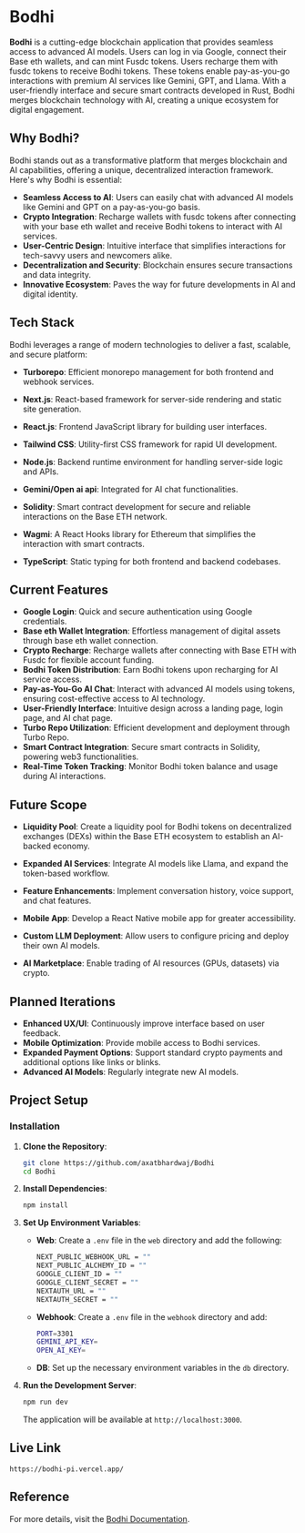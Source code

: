 # Bodhi

**Bodhi** is a cutting-edge blockchain application that provides seamless access to advanced AI models. Users can log in via Google, connect their Base eth wallets, and can mint Fusdc tokens. Users recharge them with fusdc tokens to receive Bodhi tokens. These tokens enable pay-as-you-go interactions with premium AI services like Gemini, GPT, and Llama. With a user-friendly interface and secure smart contracts developed in Rust, Bodhi merges blockchain technology with AI, creating a unique ecosystem for digital engagement.

## Why Bodhi?

Bodhi stands out as a transformative platform that merges blockchain and AI capabilities, offering a unique, decentralized interaction framework. Here's why Bodhi is essential:

- **Seamless Access to AI**: Users can easily chat with advanced AI models like Gemini and GPT on a pay-as-you-go basis.
- **Crypto Integration**: Recharge wallets with fusdc tokens after connecting with your base eth wallet and receive Bodhi tokens to interact with AI services.
- **User-Centric Design**: Intuitive interface that simplifies interactions for tech-savvy users and newcomers alike.
- **Decentralization and Security**: Blockchain ensures secure transactions and data integrity.
- **Innovative Ecosystem**: Paves the way for future developments in AI and digital identity.

## Tech Stack

Bodhi leverages a range of modern technologies to deliver a fast, scalable, and secure platform:

- **Turborepo**: Efficient monorepo management for both frontend and webhook services.
- **Next.js**: React-based framework for server-side rendering and static site generation.
- **React.js**: Frontend JavaScript library for building user interfaces.
- **Tailwind CSS**: Utility-first CSS framework for rapid UI development.
- **Node.js**: Backend runtime environment for handling server-side logic and APIs.
- **Gemini/Open ai api**: Integrated for AI chat functionalities.
- **Solidity**: Smart contract development for secure and reliable interactions on the Base ETH network.
- **Wagmi**: A React Hooks library for Ethereum that simplifies the interaction with smart contracts.

- **TypeScript**: Static typing for both frontend and backend codebases.

## Current Features

- **Google Login**: Quick and secure authentication using Google credentials.
- **Base eth Wallet Integration**: Effortless management of digital assets through base eth wallet connection.
- **Crypto Recharge**: Recharge wallets after connecting with Base ETH with Fusdc for flexible account funding.
- **Bodhi Token Distribution**: Earn Bodhi tokens upon recharging for AI service access.
- **Pay-as-You-Go AI Chat**: Interact with advanced AI models using tokens, ensuring cost-effective access to AI technology.
- **User-Friendly Interface**: Intuitive design across a landing page, login page, and AI chat page.
- **Turbo Repo Utilization**: Efficient development and deployment through Turbo Repo.
- **Smart Contract Integration**: Secure smart contracts in Solidity, powering web3 functionalities.
- **Real-Time Token Tracking**: Monitor Bodhi token balance and usage during AI interactions.

## Future Scope

- **Liquidity Pool**: Create a liquidity pool for Bodhi tokens on decentralized exchanges (DEXs) within the Base ETH ecosystem to establish an AI-backed economy.

- **Expanded AI Services**: Integrate AI models like Llama, and expand the token-based workflow.

- **Feature Enhancements**: Implement conversation history, voice support, and chat features.
- **Mobile App**: Develop a React Native mobile app for greater accessibility.
- **Custom LLM Deployment**: Allow users to configure pricing and deploy their own AI models.
- **AI Marketplace**: Enable trading of AI resources (GPUs, datasets) via crypto.

## Planned Iterations

- **Enhanced UX/UI**: Continuously improve interface based on user feedback.
- **Mobile Optimization**: Provide mobile access to Bodhi services.
- **Expanded Payment Options**: Support standard crypto payments and additional options like links or blinks.
- **Advanced AI Models**: Regularly integrate new AI models.

## Project Setup

### Installation

1. **Clone the Repository**:

   ```bash
   git clone https://github.com/axatbhardwaj/Bodhi
   cd Bodhi
   ```

2. **Install Dependencies**:

   ```bash
   npm install
   ```

3. **Set Up Environment Variables**:

   - **Web**: Create a `.env` file in the `web` directory and add the following:

     ```bash
     NEXT_PUBLIC_WEBHOOK_URL = ""
     NEXT_PUBLIC_ALCHEMY_ID = ""
     GOOGLE_CLIENT_ID = ""
     GOOGLE_CLIENT_SECRET = ""
     NEXTAUTH_URL = ""
     NEXTAUTH_SECRET = ""
     ```

   - **Webhook**: Create a `.env` file in the `webhook` directory and add:

     ```bash
     PORT=3301
     GEMINI_API_KEY=
     OPEN_AI_KEY=
     ```

   - **DB**: Set up the necessary environment variables in the `db` directory.

4. **Run the Development Server**:

   ```bash
   npm run dev
   ```

   The application will be available at `http://localhost:3000`.

## Live Link
```
https://bodhi-pi.vercel.app/
```

## Reference

For more details, visit the [Bodhi Documentation](https://marred-forger-0bc.notion.site/Bodhi-Documentation-1198f73b891b8041bba4fd9e8cac28f3).

